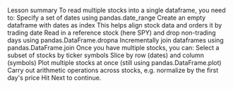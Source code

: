 Lesson summary
To read multiple stocks into a single dataframe, you need to:
Specify a set of dates using pandas.date_range
Create an empty dataframe with dates as index
This helps align stock data and orders it by trading date
Read in a reference stock (here SPY) and drop non-trading days using pandas.DataFrame.dropna
Incrementally join dataframes using pandas.DataFrame.join
Once you have multiple stocks, you can:
Select a subset of stocks by ticker symbols
Slice by row (dates) and column (symbols)
Plot multiple stocks at once (still using pandas.DataFrame.plot)
Carry out arithmetic operations across stocks, e.g. normalize by the first day's price
Hit Next to continue.
